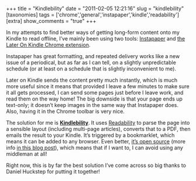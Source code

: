 +++
title = "Kindlebility"
date = "2011-02-05 12:21:16"
slug = "kindlebility"
[taxonomies]
tags = ['chrome','general','instapaper','kindle','readability']
[extra]
show_comments = "true"
+++

In my attempts to find better ways of getting long-form content onto my Kindle to read offline, I’ve mainly been using two tools: [Instapaper](http://www.instapaper.com/) and [the Later On Kindle Chrome extension](https://chrome.google.com/extensions/detail/ncpgbjikhdoedlilphcppnglbipboglf).

Instapaper has great formatting, and repeated delivery works like a new issue of a periodical, but as far as I can tell, on a slightly unpredictable schedule (or at least on a schedule that is slightly inconvenient to me).

Later on Kindle sends the content pretty much instantly, which is much more useful since it means that provided I leave a few minutes to make sure it all gets processed, I can send some pages just before I leave work, and read them on the way home! The big downside is that your page ends up text-only; it doesn’t keep images in the same way that Instapaper does. Also, having it in the Chrome toolbar is very nice.

The solution for me is [**Kindlebility**](http://kindlebility.darkhax.com/). It uses [Readability](http://readability.com) to parse the page into a sensible layout (including multi-page articles), converts that to a PDF, then emails the result to your Kindle. It’s triggered by a bookmarklet, which means it can be added to any browser. Even better, [it’s open source](https://github.com/darkhelmet/kindlebility) (more info [in this blog post](http://blog.darkhax.com/2011/01/20/the-what-why-and-how-of-kindlebility)), which means that if I want to, I can avoid using any middleman at all!

Right now, this is by far the best solution I’ve come across so big thanks to Daniel Huckstep for putting it together!
